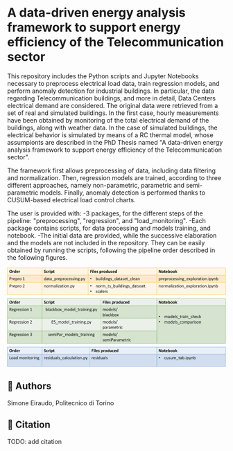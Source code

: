 # A data-driven energy analysis framework to support energy efficiency of the Telecommunication sector

This repository includes the Python scripts and Jupyter Notebooks necessary to preprocess electrical load data, train regression models, and perform anomaly detection for industrial buildings. In particular, the data regarding Telecommunication buildings, and more in detail, Data Centers electrical demand are considered. The original data were retrieved from a set of real and simulated buildings. In the first case, hourly measurements have been obtained by monitoring of the total electrical demand of the buildings, along with weather data. In the case of simulated buildings, the electrical behavior is simulated by means of a RC thermal model, whose assumpionts are described in the PhD Thesis named "A data-driven energy analysis framework to support energy efficiency of the Telecommunication sector".

The framework first allows preprocessing of data, including data filtering and normalization. Then, regression models are trained, according to three different approaches, namely non-parametric, parametric and semi-parametric models. Finally, anomaly detection is performed thanks to CUSUM-based electrical load control charts. 

The user is provided with:
-3 packages, for the different steps of the pipeline: "preprocessing", "regression", and "load_monitoring".
-Each package contains scripts, for data processing and models training, and notebook.
-The initial data are provided, while the successive elaboration and the models are not included in the repository. They can be easily obtained by running the scripts, following the pipeline order described in the following figures.


![plot](./images/preprocessing_pipeline.png)
![plot](./images/regression_pipeline.png)
![plot](./images/load_monitoring_pipeline.png)

## 👥 Authors

Simone Eiraudo, Politecnico di Torino

## 📝 Citation
TODO: add citation

